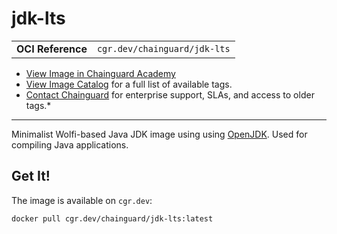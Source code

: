 <!--monopod:start-->
# jdk-lts
| | |
| - | - |
| **OCI Reference** | `cgr.dev/chainguard/jdk-lts` |


* [View Image in Chainguard Academy](https://edu.chainguard.dev/chainguard/chainguard-images/reference/jdk-lts/overview/)
* [View Image Catalog](https://console.enforce.dev/images/catalog) for a full list of available tags.
* [Contact Chainguard](https://www.chainguard.dev/chainguard-images) for enterprise support, SLAs, and access to older tags.*

---
<!--monopod:end-->

<!--overview:start-->
Minimalist Wolfi-based Java JDK image using using [OpenJDK](https://openjdk.org/projects/jdk/).  Used for compiling Java applications.
<!--overview:end-->

<!--getting:start-->
## Get It!
The image is available on `cgr.dev`:

```
docker pull cgr.dev/chainguard/jdk-lts:latest
```
<!--getting:end-->

<!--body:start-->
<!--body:end-->
